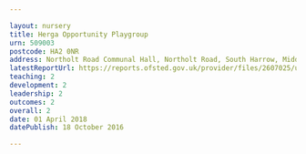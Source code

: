 ```yaml
---

layout: nursery
title: Herga Opportunity Playgroup
urn: 509003
postcode: HA2 0NR
address: Northolt Road Communal Hall, Northolt Road, South Harrow, Middlesex, HA2 0NR
latestReportUrl: https://reports.ofsted.gov.uk/provider/files/2607025/urn/509003.pdf
teaching: 2
development: 2
leadership: 2
outcomes: 2
overall: 2
date: 01 April 2018 
datePublish: 18 October 2016

---
```

